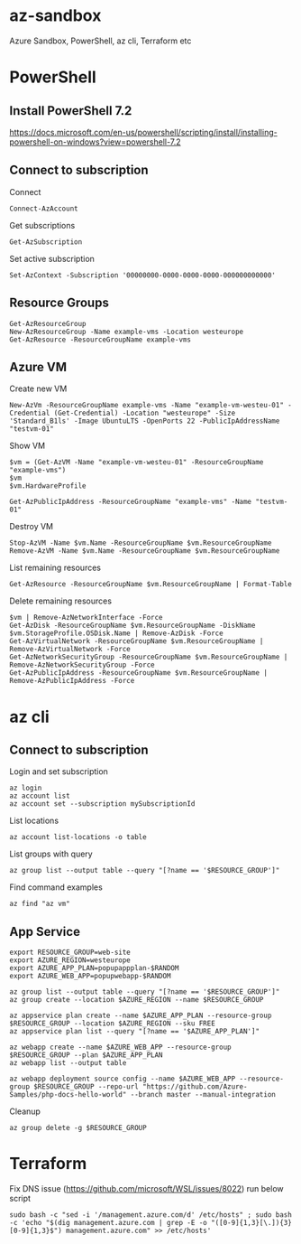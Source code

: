 # az-sandbox
Azure Sandbox, PowerShell, az cli, Terraform etc

# PowerShell
## Install PowerShell 7.2
https://docs.microsoft.com/en-us/powershell/scripting/install/installing-powershell-on-windows?view=powershell-7.2

## Connect to subscription
Connect
```shell
Connect-AzAccount
```

Get subscriptions
```shell
Get-AzSubscription
```

Set active subscription
```shell
Set-AzContext -Subscription '00000000-0000-0000-0000-000000000000'
```

## Resource Groups
```shell
Get-AzResourceGroup
New-AzResourceGroup -Name example-vms -Location westeurope
Get-AzResource -ResourceGroupName example-vms
```

## Azure VM
Create new VM
```shell
New-AzVm -ResourceGroupName example-vms -Name "example-vm-westeu-01" -Credential (Get-Credential) -Location "westeurope" -Size 'Standard_B1ls' -Image UbuntuLTS -OpenPorts 22 -PublicIpAddressName "testvm-01"
```

Show VM
```shell
$vm = (Get-AzVM -Name "example-vm-westeu-01" -ResourceGroupName "example-vms")
$vm
$vm.HardwareProfile

Get-AzPublicIpAddress -ResourceGroupName "example-vms" -Name "testvm-01"
```

Destroy VM
```shell
Stop-AzVM -Name $vm.Name -ResourceGroupName $vm.ResourceGroupName
Remove-AzVM -Name $vm.Name -ResourceGroupName $vm.ResourceGroupName
```

List remaining resources
```shell
Get-AzResource -ResourceGroupName $vm.ResourceGroupName | Format-Table
```

Delete remaining resources
```shell
$vm | Remove-AzNetworkInterface -Force
Get-AzDisk -ResourceGroupName $vm.ResourceGroupName -DiskName $vm.StorageProfile.OSDisk.Name | Remove-AzDisk -Force
Get-AzVirtualNetwork -ResourceGroupName $vm.ResourceGroupName | Remove-AzVirtualNetwork -Force
Get-AzNetworkSecurityGroup -ResourceGroupName $vm.ResourceGroupName | Remove-AzNetworkSecurityGroup -Force
Get-AzPublicIpAddress -ResourceGroupName $vm.ResourceGroupName | Remove-AzPublicIpAddress -Force
```

# az cli
## Connect to subscription
Login and set subscription
```shell
az login
az account list
az account set --subscription mySubscriptionId
```

List locations
```shell
az account list-locations -o table
```

List groups with query
```shell
az group list --output table --query "[?name == '$RESOURCE_GROUP']"
```

Find command examples
```shell
az find "az vm"
```

## App Service
```shell
export RESOURCE_GROUP=web-site
export AZURE_REGION=westeurope
export AZURE_APP_PLAN=popupappplan-$RANDOM
export AZURE_WEB_APP=popupwebapp-$RANDOM

az group list --output table --query "[?name == '$RESOURCE_GROUP']"
az group create --location $AZURE_REGION --name $RESOURCE_GROUP

az appservice plan create --name $AZURE_APP_PLAN --resource-group $RESOURCE_GROUP --location $AZURE_REGION --sku FREE
az appservice plan list --query "[?name == '$AZURE_APP_PLAN']"

az webapp create --name $AZURE_WEB_APP --resource-group $RESOURCE_GROUP --plan $AZURE_APP_PLAN
az webapp list --output table

az webapp deployment source config --name $AZURE_WEB_APP --resource-group $RESOURCE_GROUP --repo-url "https://github.com/Azure-Samples/php-docs-hello-world" --branch master --manual-integration
```

Cleanup
```shell
az group delete -g $RESOURCE_GROUP
```

# Terraform
Fix DNS issue (https://github.com/microsoft/WSL/issues/8022) run below script 
```shell
sudo bash -c "sed -i '/management.azure.com/d' /etc/hosts" ; sudo bash -c 'echo "$(dig management.azure.com | grep -E -o "([0-9]{1,3}[\.]){3}[0-9]{1,3}$") management.azure.com" >> /etc/hosts'
```